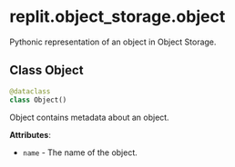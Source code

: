 # replit.object\_storage.object

Pythonic representation of an object in Object Storage.

## Class Object

```python
@dataclass
class Object()
```

Object contains metadata about an object.

**Attributes**:

- `name` - The name of the object.

